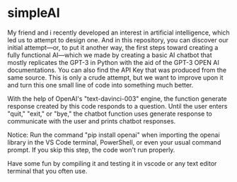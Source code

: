 # simpleAI

My friend and i recently developed an interest in artificial intelligence, which led us to attempt to design one. And in this repository, you can discover our initial attempt—or, to put it another way, the first steps toward creating a fully functional AI—which we made by creating a basic AI chatbot that mostly replicates the GPT-3 in Python with the aid of the GPT-3 OPEN AI documentations. You can also find the API Key that was produced from the same source. This is only a crude attempt, but we want to improve upon it and turn this one small line of code into something much better.

With the help of OpenAI's "text-davinci-003" engine, the function generate response created by this code responds to a question. Until the user enters "quit," "exit," or "bye," the chatbot function uses generate response to communicate with the user and prints chatbot responses.

Notice: Run the command "pip install openai" when importing the openai library in the VS Code terminal, PowerShell, or even your usual command prompt. If you skip this step, the code won't run properly.

Have some fun by compiling it and testing it in vscode or any text editor terminal that you often use.
